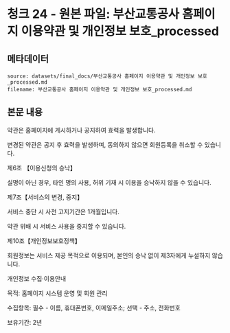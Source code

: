 # 청크 24 - 원본 파일: 부산교통공사 홈페이지 이용약관 및 개인정보 보호_processed

## 메타데이터

```
source: datasets/final_docs/부산교통공사 홈페이지 이용약관 및 개인정보 보호_processed.md
filename: 부산교통공사 홈페이지 이용약관 및 개인정보 보호_processed.md
```

## 본문 내용

약관은 홈페이지에 게시하거나 공지하여 효력을 발생합니다.

변경된 약관은 공지 후 효력을 발생하며, 동의하지 않으면 회원등록을 취소할 수 있습니다.

제6조 【이용신청의 승낙】

실명이 아닌 경우, 타인 명의 사용, 허위 기재 시 이용을 승낙하지 않을 수 있습니다.

제7조【서비스의 변경, 중지】

서비스 중단 시 사전 고지기간은 1개월입니다.

약관 위배 시 서비스 사용을 중지할 수 있습니다.

제10조【개인정보보호정책】

회원정보는 서비스 제공 목적으로 이용되며, 본인의 승낙 없이 제3자에게 누설하지 않습니다.

개인정보 수집·이용안내

목적: 홈페이지 시스템 운영 및 회원 관리

수집항목: 필수 - 이름, 휴대폰번호, 이메일주소; 선택 - 주소, 전화번호

보유기간: 2년